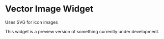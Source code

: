 # Vector Image Widget

Uses SVG for icon images

This widget is a preview version of something currently under development.

